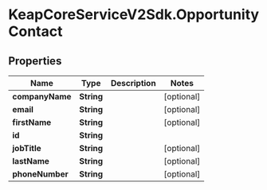 # KeapCoreServiceV2Sdk.OpportunityContact

## Properties

Name | Type | Description | Notes
------------ | ------------- | ------------- | -------------
**companyName** | **String** |  | [optional] 
**email** | **String** |  | [optional] 
**firstName** | **String** |  | [optional] 
**id** | **String** |  | 
**jobTitle** | **String** |  | [optional] 
**lastName** | **String** |  | [optional] 
**phoneNumber** | **String** |  | [optional] 



